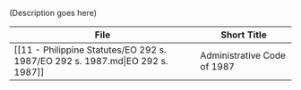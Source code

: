 (Description goes here)

| File                                                                          | Short Title                 |
| ----------------------------------------------------------------------------- | --------------------------- |
| [[11 - Philippine Statutes/EO 292 s. 1987/EO 292 s. 1987.md\|EO 292 s. 1987]] | Administrative Code of 1987 |

